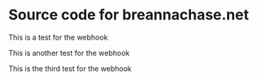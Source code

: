 # Source code for breannachase.net

This is a test for the webhook

This is another test for the webhook

This is the third test for the webhook
